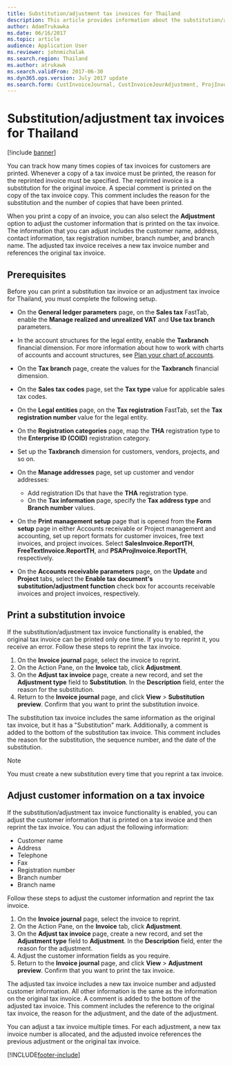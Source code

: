 ```yaml
---
title: Substitution/adjustment tax invoices for Thailand
description: This article provides information about the substitution/adjustment tax invoice feature. This feature lets you track the printing of copies of tax invoices. You can also track adjustments that are made to customer information in the tax invoice header.
author: AdamTrukawka
ms.date: 06/16/2017
ms.topic: article
audience: Application User
ms.reviewer: johnmichalak
ms.search.region: Thailand
ms.author: atrukawk
ms.search.validFrom: 2017-06-30
ms.dyn365.ops.version: July 2017 update
ms.search.form: CustInvoiceJournal, CustInvoiceJourAdjustment, ProjInvoiceListPage, CustParameters
---
```


# Substitution/adjustment tax invoices for Thailand

[!include [banner](../../includes/banner.md)]

You can track how many times copies of tax invoices for customers are printed. Whenever a copy of a tax invoice must be printed, the reason for the reprinted invoice must be specified. The reprinted invoice is a substitution for the original invoice. A special comment is printed on the copy of the tax invoice copy. This comment includes the reason for the substitution and the number of copies that have been printed.

When you print a copy of an invoice, you can also select the **Adjustment** option to adjust the customer information that is printed on the tax invoice. The information that you can adjust includes the customer name, address, contact information, tax registration number, branch number, and branch name. The adjusted tax invoice receives a new tax invoice number and references the original tax invoice.

## Prerequisites

Before you can print a substitution tax invoice or an adjustment tax invoice for Thailand, you must complete the following setup. 

- On the **General ledger parameters** page, on the **Sales tax** FastTab, enable the **Manage realized and unrealized VAT** and **Use tax branch** parameters.
- In the account structures for the legal entity, enable the **Taxbranch** financial dimension. For more information about how to work with charts of accounts and account structures, see [Plan your chart of accounts](../../general-ledger/plan-chart-of-accounts.md).
- On the **Tax branch** page, create the values for the **Taxbranch** financial dimension.
- On the **Sales tax codes** page, set the **Tax type** value for applicable sales tax codes.
- On the **Legal entities** page, on the **Tax registration** FastTab, set the **Tax registration number** value for the legal entity.
- On the **Registration categories** page, map the **THA** registration type to the **Enterprise ID (COID)** registration category.
- Set up the **Taxbranch** dimension for customers, vendors, projects, and so on.
- On the **Manage addresses** page, set up customer and vendor addresses:

    - Add registration IDs that have the **THA** registration type.
    - On the **Tax information** page, specify the **Tax address type** and **Branch number** values.

- On the **Print management setup** page that is opened from the **Form setup** page in either Accounts receivable or Project management and accounting, set up report formats for customer invoices, free text invoices, and project invoices. Select **SalesInvoice.ReportTH**, **FreeTextInvoice.ReportTH**, and **PSAProjInvoice.ReportTH**, respectively.
- On the **Accounts receivable parameters** page, on the **Update** and **Project** tabs, select the **Enable tax document's substitution/adjustment function** check box for accounts receivable invoices and project invoices, respectively.

## Print a substitution invoice

If the substitution/adjustment tax invoice functionality is enabled, the original tax invoice can be printed only one time. If you try to reprint it, you receive an error. Follow these steps to reprint the tax invoice.

1. On the **Invoice journal** page, select the invoice to reprint.
2. On the Action Pane, on the **Invoice** tab, click **Adjustment**.
3. On the **Adjust tax invoice** page, create a new record, and set the **Adjustment type** field to **Substitution**. In the **Description** field, enter the reason for the substitution.
4. Return to the **Invoice journal** page, and click **View** > **Substitution preview**. Confirm that you want to print the substitution invoice.

The substitution tax invoice includes the same information as the original tax invoice, but it has a "Substitution" mark. Additionally, a comment is added to the bottom of the substitution tax invoice. This comment includes the reason for the substitution, the sequence number, and the date of the substitution.

> [!NOTE]
> You must create a new substitution every time that you reprint a tax invoice.

## Adjust customer information on a tax invoice

If the substitution/adjustment tax invoice functionality is enabled, you can adjust the customer information that is printed on a tax invoice and then reprint the tax invoice. You can adjust the following information:

- Customer name
- Address
- Telephone
- Fax
- Registration number
- Branch number
- Branch name

Follow these steps to adjust the customer information and reprint the tax invoice.

1. On the **Invoice journal** page, select the invoice to reprint.
2. On the Action Pane, on the **Invoice** tab, click **Adjustment**.
3. On the **Adjust tax invoice** page, create a new record, and set the **Adjustment type** field to **Adjustment**. In the **Description** field, enter the reason for the adjustment.
4. Adjust the customer information fields as you require.
5. Return to the **Invoice journal** page, and click **View** > **Adjustment preview**. Confirm that you want to print the tax invoice.

The adjusted tax invoice includes a new tax invoice number and adjusted customer information. All other information is the same as the information on the original tax invoice. A comment is added to the bottom of the adjusted tax invoice. This comment includes the reference to the original tax invoice, the reason for the adjustment, and the date of the adjustment.

You can adjust a tax invoice multiple times. For each adjustment, a new tax invoice number is allocated, and the adjusted invoice references the previous adjustment or the original tax invoice.


[!INCLUDE[footer-include](../../../includes/footer-banner.md)]
